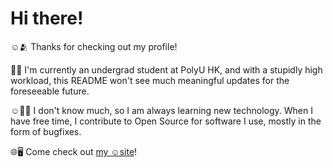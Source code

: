 # Hi there!

☺️🫂 Thanks for checking out my profile!

🏫🛌 I'm currently an undergrad student at PolyU HK, and with a stupidly high workload, this README won't see much meaningful updates for the foreseeable future.

☺️🧑‍💻 I don't know much, so I am always learning new technology. When I have free time, I contribute to Open Source for software I use, mostly in the form of bugfixes.

🌐🖥️ Come check out [my ☺️site](https://wesl.cc)!
